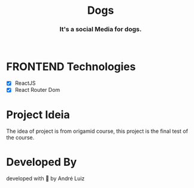 <h1 align="center">Dogs</h1>

<h3 align="center">It's a social Media for dogs.</h3>

<br/>


# FRONTEND Technologies

- [x] ReactJS
- [x] React Router Dom

# Project Ideia

<p >The idea of project is from origamid course, this project is the final test of the course.</p>

# Developed By 
<p>developed with 💜 by André Luiz </p>
